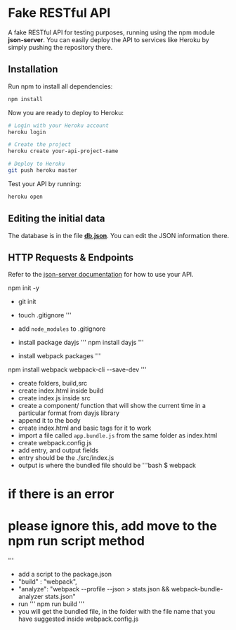 # Fake RESTful API

A fake RESTful API for testing purposes, running using the npm module **json-server**. You can easily deploy the API to services like Heroku by simply pushing the repository there.

## Installation

Run npm to install all dependencies:

```sh
npm install
```

Now you are ready to deploy to Heroku:

```sh
# Login with your Heroku account
heroku login

# Create the project
heroku create your-api-project-name

# Deploy to Heroku
git push heroku master
```

Test your API by running:

```sh
heroku open
```

## Editing the initial data

The database is in the file **[db.json](db.json)**. You can edit the JSON information there.

## HTTP Requests & Endpoints

Refer to the [json-server documentation](https://github.com/typicode/json-server) for how to use your API.

npm init -y
- git init
- touch .gitignore
'''
- add `node_modules` to .gitignore

- install package dayjs
'''
npm install dayjs
'''
- install webpack packages
'''

npm install webpack webpack-cli --save-dev
'''
- create folders, build,src
- create index.html inside build
- create index.js inside src
- create a component/ function that will show the   current time in a particular format from dayjs library
- append it to the body
- create index.html and basic tags for it to work
- import a file called `app.bundle.js` from the same folder as index.html
- create webpack.config.js
- add entry, and output fields
- entry should be the ./src/index.js
- output is where the bundled file should be
'''bash
$ webpack
# if there is an error
# please ignore this, add move to the npm run script method
'''
- add a script to the package.json 
- "build" : "webpack",
- "analyze": "webpack --profile --json > stats.json && webpack-bundle-analyzer stats.json"
- run
'''
npm run build
'''
- you will get the bundled file, in the folder with the file name that you have suggested inside webpack.config.js
